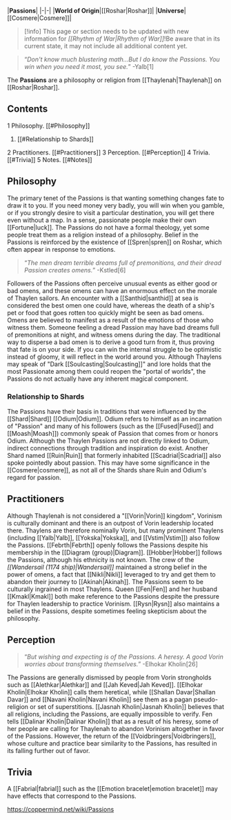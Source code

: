 |**Passions**|
|-|-|
|**World of Origin**|[[Roshar\|Roshar]]|
|**Universe**|[[Cosmere\|Cosmere]]|

> [!info] This page or section needs to be updated with new information for *[[Rhythm of War\|Rhythm of War]]*!Be aware that in its current state, it may not include all additional content yet.

>“*Don't know much blustering math...But I do know the Passions. You win when you need it most, you see.*”
\-Yalb[1]


The **Passions** are a philosophy or religion from [[Thaylenah\|Thaylenah]] on [[Roshar\|Roshar]].

## Contents

1 Philosophy. [[#Philosophy]] 

1. [[#Relationship to Shards]] 


2 Practitioners. [[#Practitioners]] 
3 Perception. [[#Perception]] 
4 Trivia. [[#Trivia]] 
5 Notes. [[#Notes]] 


## Philosophy
The primary tenet of the Passions is that wanting something changes fate to draw it to you. If you need money very badly, you will win when you gamble, or if you strongly desire to visit a particular destination, you will get there even without a map. In a sense, passionate people make their own [[Fortune\|luck]]. The Passions do not have a formal theology, yet some people treat them as a religion instead of a philosophy. Belief in the Passions is reinforced by the existence of [[Spren\|spren]] on Roshar, which often appear in response to emotions.

>“*The men dream terrible dreams full of premonitions, and their dread Passion creates omens.*”
\-Kstled[6]

Followers of the Passions often perceive unusual events as either good or bad omens, and these omens can have an enormous effect on the morale of Thaylen sailors. An encounter with a [[Santhid\|santhid]] at sea is considered the best omen one could have, whereas the death of a ship's pet or food that goes rotten too quickly might be seen as bad omens. Omens are believed to manifest as a result of the emotions of those who witness them. Someone feeling a dread Passion may have bad dreams full of premonitions at night, and witness omens during the day. The traditional way to disperse a bad omen is to derive a good turn from it, thus proving that fate is on your side. If you can win the internal struggle to be optimistic instead of gloomy, it will reflect in the world around you.
Although Thaylens may speak of "Dark [[Soulcasting\|Soulcasting]]" and lore holds that the most Passionate among them could reopen the "portal of worlds", the Passions do not actually have any inherent magical component.

### Relationship to Shards
The Passions have their basis in traditions that were influenced by the [[Shard\|Shard]] [[Odium\|Odium]]. Odium refers to himself as an incarnation of "Passion" and many of his followers (such as the [[Fused\|Fused]] and [[Moash\|Moash]]) commonly speak of Passion that comes from or honors Odium. Although the Thaylen Passions are not directly linked to Odium, indirect connections through tradition and inspiration do exist.
Another Shard named [[Ruin\|Ruin]] that formerly inhabited [[Scadrial\|Scadrial]] also spoke pointedly about passion. This may have some significance in the [[Cosmere\|cosmere]], as not all of the Shards share Ruin and Odium's regard for passion.

## Practitioners
Although Thaylenah is not considered a "[[Vorin\|Vorin]] kingdom", Vorinism is culturally dominant and there is an outpost of Vorin leadership located there. Thaylens are therefore nominally Vorin, but many prominent Thaylens (including [[Yalb\|Yalb]], [[Yokska\|Yokska]], and [[Vstim\|Vstim]]) also follow the Passions. [[Febrth\|Febrth]] openly follows the Passions despite his membership in the [[Diagram (group)\|Diagram]]. [[Hobber\|Hobber]] follows the Passions, although his ethnicity is not known.
The crew of the *[[Wandersail (1174 ship)\|Wandersail]]* maintained a strong belief in the power of omens, a fact that [[Nikli\|Nikli]] leveraged to try and get them to abandon their journey to [[Akinah\|Akinah]].
The Passions seem to be culturally ingrained in most Thaylens. Queen [[Fen\|Fen]] and her husband [[Kmakl\|Kmakl]] both make reference to the Passions despite the pressure for Thaylen leadership to practice Vorinism. [[Rysn\|Rysn]] also maintains a belief in the Passions, despite sometimes feeling skepticism about the philosophy.

## Perception
>“*But wishing and expecting is of the Passions. A heresy. A good Vorin worries about transforming themselves.*”
\-Elhokar Kholin[26]


The Passions are generally dismissed by people from Vorin strongholds such as [[Alethkar\|Alethkar]] and [[Jah Keved\|Jah Keved]]. [[Elhokar Kholin\|Elhokar Kholin]] calls them heretical, while [[Shallan Davar\|Shallan Davar]] and [[Navani Kholin\|Navani Kholin]] see them as a pagan pseudo-religion or set of superstitions. [[Jasnah Kholin\|Jasnah Kholin]] believes that all religions, including the Passions, are equally impossible to verify.
Fen tells [[Dalinar Kholin\|Dalinar Kholin]] that as a result of his heresy, some of her people are calling for Thaylenah to abandon Vorinism altogether in favor of the Passions. However, the return of the [[Voidbringers\|Voidbringers]], whose culture and practice bear similarity to the Passions, has resulted in its falling further out of favor.

## Trivia
A [[Fabrial\|fabrial]] such as the [[Emotion bracelet\|emotion bracelet]] may have effects that correspond to the Passions.


https://coppermind.net/wiki/Passions